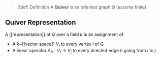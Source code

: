 > [!def] Definition
> A **Quiver** is an oriented graph $Q$ (assume finite). 

## Quiver Representation

A [[representation]] of $Q$ over a field $k$ is an assignment of:
* A $k-$[[vector space]] $V_i$ to every vertex $i$ of $Q$
* A linear operator $A_{h}:V_{i}\to V_j$ to every directed edge $h$ going from $i$ to $j$
